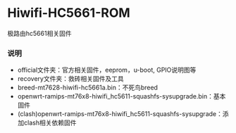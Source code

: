 # Hiwifi-HC5661-ROM
极路由hc5661相关固件

### 说明
- official文件夹：官方相关固件，eeprom，u-boot, GPIO说明图等
- recovery文件夹：救砖相关固件及工具
- breed-mt7628-hiwifi-hc5661a.bin：不死鸟breed
- openwrt-ramips-mt76x8-hiwifi_hc5611-squashfs-sysupgrade.bin：基本固件
- (clash)openwrt-ramips-mt76x8-hiwifi_hc5611-squashfs-sysupgrade：添加clash相关依赖固件
